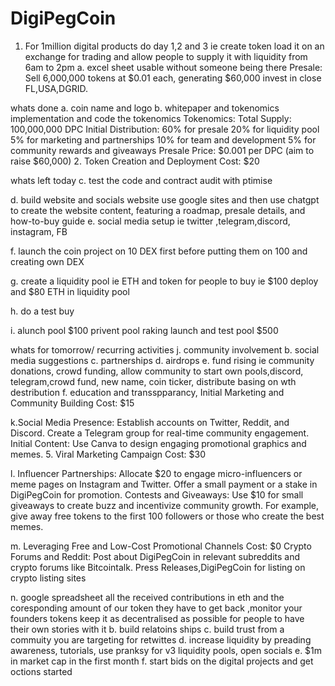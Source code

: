 # DigiPegCoin
1. For 1million digital products do day 1,2 and 3 ie create token load it on an exchange for trading and allow people to supply it with liquidity from 6am to 2pm
a. excel sheet usable without someone being there
Presale: Sell 6,000,000 tokens at $0.01 each, generating $60,000 invest in close FL,USA,DGRID.


whats done
a. coin name and logo
b. whitepaper and tokenomics implementation and code the tokenomics
Tokenomics:
Total Supply: 100,000,000 DPC
Initial Distribution:
60% for presale
20% for liquidity pool
5% for marketing and partnerships
10% for team and development
5% for community rewards and giveaways
Presale Price: $0.001 per DPC (aim to raise $60,000)
2. Token Creation and Deployment
Cost: $20

whats left today
c. test the code and contract audit with ptimise

d. build website and socials website use google sites and then use chatgpt to create the website content, featuring a roadmap, presale details, and how-to-buy guide
e. social media setup ie twitter ,telegram,discord, instagram, FB

f. launch the coin project on 10 DEX first before putting them on 100 and creating own DEX

g. create a liquidity pool ie ETH and token for people to buy  ie $100 deploy and $80 ETH in liquidity pool

h. do a test buy

i. alunch pool $100 privent pool raking launch and test pool $500

whats for tomorrow/ recurring activities
j. community involvement b. social media suggestions c. partnerships d. airdrops e. fund rising ie community donations, crowd funding, allow community to start own pools,discord, telegram,crowd fund, new name, coin ticker, distribute basing on wth destribution f. education and transspparancy, Initial Marketing and Community Building Cost: $15

k.Social Media Presence: Establish accounts on Twitter, Reddit, and Discord. Create a Telegram group for real-time community engagement. Initial Content: Use Canva to design engaging promotional graphics and memes. 5. Viral Marketing Campaign Cost: $30

l. Influencer Partnerships: Allocate $20 to engage micro-influencers or meme pages on Instagram and Twitter. Offer a small payment or a stake in DigiPegCoin for promotion. Contests and Giveaways: Use $10 for small giveaways to create buzz and incentivize community growth. For example, give away free tokens to the first 100 followers or those who create the best memes. 

m. Leveraging Free and Low-Cost Promotional Channels Cost: $0 Crypto Forums and Reddit: Post about DigiPegCoin in relevant subreddits and crypto forums like Bitcointalk. Press Releases,DigiPegCoin for listing on crypto listing sites

n.  google spreadsheet all the received contributions in eth and the coresponding amount of our token they have to get back ,monitor your founders tokens keep it as decentralised as possible for people to have their own stories with it b. build relatoins ships c. build trust from a commuity you are targeting for retwittes d. increase liquidity by preading awareness, tutorials, use pranksy for v3 liquidity pools, open socials e. $1m in market cap in the first month f. start bids on the digital projects and get octions started


